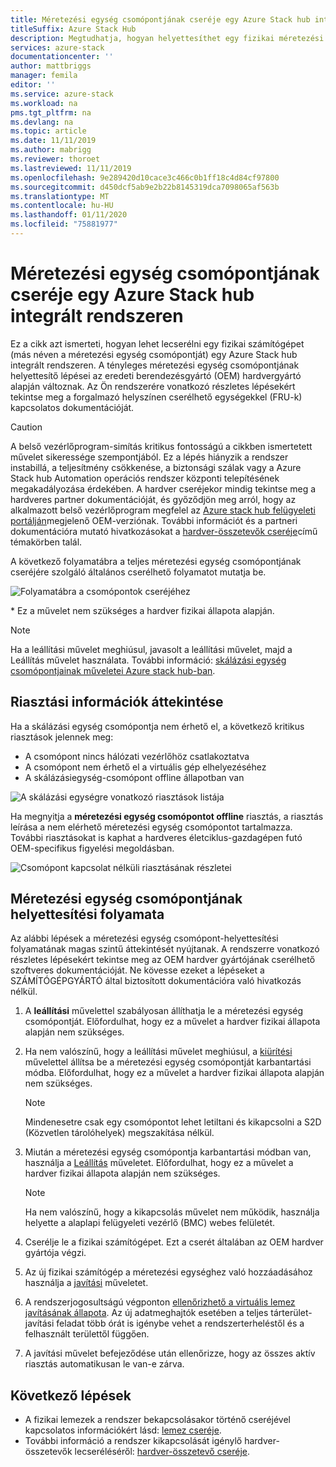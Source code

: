 ```yaml
---
title: Méretezési egység csomópontjának cseréje egy Azure Stack hub integrált rendszeren
titleSuffix: Azure Stack Hub
description: Megtudhatja, hogyan helyettesíthet egy fizikai méretezési egység csomópontot egy Azure Stack hub integrált rendszeren.
services: azure-stack
documentationcenter: ''
author: mattbriggs
manager: femila
editor: ''
ms.service: azure-stack
ms.workload: na
pms.tgt_pltfrm: na
ms.devlang: na
ms.topic: article
ms.date: 11/11/2019
ms.author: mabrigg
ms.reviewer: thoroet
ms.lastreviewed: 11/11/2019
ms.openlocfilehash: 9e289420d10cace3c466c0b1ff18c4d84cf97800
ms.sourcegitcommit: d450dcf5ab9e2b22b8145319dca7098065af563b
ms.translationtype: MT
ms.contentlocale: hu-HU
ms.lasthandoff: 01/11/2020
ms.locfileid: "75881977"
---
```

# <a name="replace-a-scale-unit-node-on-an-azure-stack-hub-integrated-system"></a>Méretezési egység csomópontjának cseréje egy Azure Stack hub integrált rendszeren

Ez a cikk azt ismerteti, hogyan lehet lecserélni egy fizikai számítógépet (más néven a méretezési egység csomópontját) egy Azure Stack hub integrált rendszeren. A tényleges méretezési egység csomópontjának helyettesítő lépései az eredeti berendezésgyártó (OEM) hardvergyártó alapján változnak. Az Ön rendszerére vonatkozó részletes lépésekért tekintse meg a forgalmazó helyszínen cserélhető egységekkel (FRU-k) kapcsolatos dokumentációját.

> [!CAUTION]  
> A belső vezérlőprogram-simítás kritikus fontosságú a cikkben ismertetett művelet sikeressége szempontjából. Ez a lépés hiányzik a rendszer instabillá, a teljesítmény csökkenése, a biztonsági szálak vagy a Azure Stack hub Automation operációs rendszer központi telepítésének megakadályozása érdekében. A hardver cseréjekor mindig tekintse meg a hardveres partner dokumentációját, és győződjön meg arról, hogy az alkalmazott belső vezérlőprogram megfelel az [Azure stack hub felügyeleti portálján](azure-stack-updates.md)megjelenő OEM-verziónak. További információt és a partneri dokumentációra mutató hivatkozásokat a [hardver-összetevők cseréje](azure-stack-replace-component.md)című témakörben talál.

A következő folyamatábra a teljes méretezési egység csomópontjának cseréjére szolgáló általános cserélhető folyamatot mutatja be.

![Folyamatábra a csomópontok cseréjéhez](media/azure-stack-replace-node/replacenodeflow.png)

\* Ez a művelet nem szükséges a hardver fizikai állapota alapján.

> [!Note]  
> Ha a leállítási művelet meghiúsul, javasolt a leállítási művelet, majd a Leállítás művelet használata. További információ: [skálázási egység csomópontjainak műveletei Azure stack hub-ban](https://docs.microsoft.com/azure-stack/operator/azure-stack-node-actions).

## <a name="review-alert-information"></a>Riasztási információk áttekintése

Ha a skálázási egység csomópontja nem érhető el, a következő kritikus riasztások jelennek meg:

- A csomópont nincs hálózati vezérlőhöz csatlakoztatva
- A csomópont nem érhető el a virtuális gép elhelyezéséhez
- A skálázásiegység-csomópont offline állapotban van

![A skálázási egységre vonatkozó riasztások listája](media/azure-stack-replace-node/nodedownalerts.png)

Ha megnyitja a **méretezési egység csomópontot offline** riasztás, a riasztás leírása a nem elérhető méretezési egység csomópontot tartalmazza. További riasztásokat is kaphat a hardveres életciklus-gazdagépen futó OEM-specifikus figyelési megoldásban.

![Csomópont kapcsolat nélküli riasztásának részletei](media/azure-stack-replace-node/nodeoffline.png)

## <a name="scale-unit-node-replacement-process"></a>Méretezési egység csomópontjának helyettesítési folyamata

Az alábbi lépések a méretezési egység csomópont-helyettesítési folyamatának magas szintű áttekintését nyújtanak. A rendszerre vonatkozó részletes lépésekért tekintse meg az OEM hardver gyártójának cserélhető szoftveres dokumentációját. Ne kövesse ezeket a lépéseket a SZÁMÍTÓGÉPGYÁRTÓ által biztosított dokumentációra való hivatkozás nélkül.

1. A **leállítási** művelettel szabályosan állíthatja le a méretezési egység csomópontját. Előfordulhat, hogy ez a művelet a hardver fizikai állapota alapján nem szükséges.

2. Ha nem valószínű, hogy a leállítási művelet meghiúsul, a [kiürítési](azure-stack-node-actions.md#drain) művelettel állítsa be a méretezési egység csomópontját karbantartási módba. Előfordulhat, hogy ez a művelet a hardver fizikai állapota alapján nem szükséges.

   > [!NOTE]  
   > Mindenesetre csak egy csomópontot lehet letiltani és kikapcsolni a S2D (Közvetlen tárolóhelyek) megszakítása nélkül.

3. Miután a méretezési egység csomópontja karbantartási módban van, használja a [Leállítás](azure-stack-node-actions.md#stop) műveletet. Előfordulhat, hogy ez a művelet a hardver fizikai állapota alapján nem szükséges.

   > [!NOTE]  
   > Ha nem valószínű, hogy a kikapcsolás művelet nem működik, használja helyette a alaplapi felügyeleti vezérlő (BMC) webes felületét.

4. Cserélje le a fizikai számítógépet. Ezt a cserét általában az OEM hardver gyártója végzi.
5. Az új fizikai számítógép a méretezési egységhez való hozzáadásához használja a [javítási](azure-stack-node-actions.md#repair) műveletet.
6. A rendszerjogosultságú végponton [ellenőrizhető a virtuális lemez javításának állapota](azure-stack-replace-disk.md#check-the-status-of-virtual-disk-repair-using-the-privileged-endpoint). Az új adatmeghajtók esetében a teljes tárterület-javítási feladat több órát is igénybe vehet a rendszerterheléstől és a felhasznált területtől függően.
7. A javítási művelet befejeződése után ellenőrizze, hogy az összes aktív riasztás automatikusan le van-e zárva.

## <a name="next-steps"></a>Következő lépések

- A fizikai lemezek a rendszer bekapcsolásakor történő cseréjével kapcsolatos információkért lásd: [lemez cseréje](azure-stack-replace-disk.md). 
- További információ a rendszer kikapcsolását igénylő hardver-összetevők lecseréléséről: [hardver-összetevő cseréje](azure-stack-replace-component.md).
